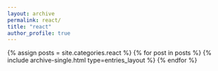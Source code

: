 ```yaml
---
layout: archive
permalink: react/
title: "react"
author_profile: true
---
```


{% assign posts = site.categories.react %}
{% for post in posts %}
{% include archive-single.html type=entries_layout %}
{% endfor %}
